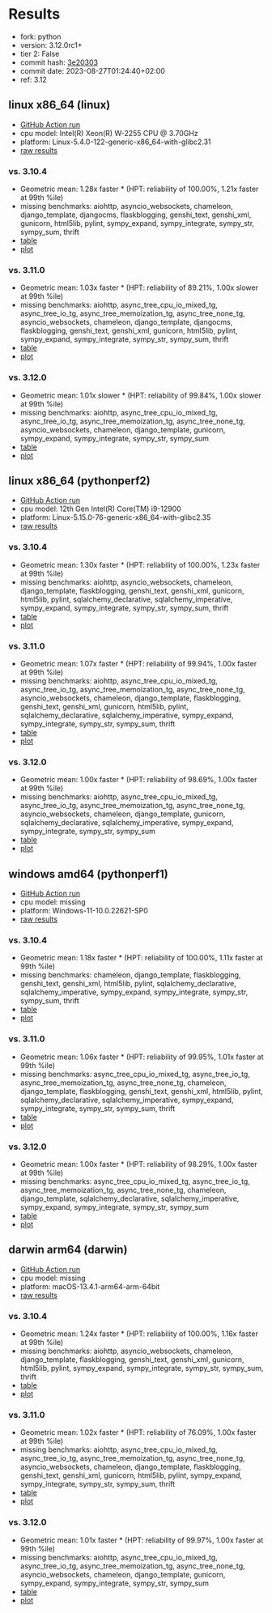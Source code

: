 # Results

- fork: python
- version: 3.12.0rc1+
- tier 2: False
- commit hash: [3e20303](https://github.com/python/cpython/commit/3e20303)
- commit date: 2023-08-27T01:24:40+02:00
- ref: 3.12

## linux x86_64 (linux)

- [GitHub Action run](https://github.com/faster-cpython/benchmarking/actions/runs/5987784807)
- cpu model: Intel(R) Xeon(R) W-2255 CPU @ 3.70GHz
- platform: Linux-5.4.0-122-generic-x86_64-with-glibc2.31
- [raw results](bm-20230827-linux-x86_64-python-3.12-3.12.0rc1%2B-3e20303.json)

### vs. 3.10.4

- Geometric mean: 1.28x faster \* (HPT: reliability of 100.00%, 1.21x faster at 99th %ile)
- missing benchmarks: aiohttp, asyncio_websockets, chameleon, django_template, djangocms, flaskblogging, genshi_text, genshi_xml, gunicorn, html5lib, pylint, sympy_expand, sympy_integrate, sympy_str, sympy_sum, thrift
- [table](bm-20230827-linux-x86_64-python-3.12-3.12.0rc1%2B-3e20303-vs-3.10.4.md)
- [plot](bm-20230827-linux-x86_64-python-3.12-3.12.0rc1%2B-3e20303-vs-3.10.4.png)

### vs. 3.11.0

- Geometric mean: 1.03x faster \* (HPT: reliability of 89.21%, 1.00x slower at 99th %ile)
- missing benchmarks: aiohttp, async_tree_cpu_io_mixed_tg, async_tree_io_tg, async_tree_memoization_tg, async_tree_none_tg, asyncio_websockets, chameleon, django_template, djangocms, flaskblogging, genshi_text, genshi_xml, gunicorn, html5lib, pylint, sympy_expand, sympy_integrate, sympy_str, sympy_sum, thrift
- [table](bm-20230827-linux-x86_64-python-3.12-3.12.0rc1%2B-3e20303-vs-3.11.0.md)
- [plot](bm-20230827-linux-x86_64-python-3.12-3.12.0rc1%2B-3e20303-vs-3.11.0.png)

### vs. 3.12.0

- Geometric mean: 1.01x slower \* (HPT: reliability of 99.84%, 1.00x slower at 99th %ile)
- missing benchmarks: aiohttp, async_tree_cpu_io_mixed_tg, async_tree_io_tg, async_tree_memoization_tg, async_tree_none_tg, asyncio_websockets, chameleon, django_template, gunicorn, sympy_expand, sympy_integrate, sympy_str, sympy_sum
- [table](bm-20230827-linux-x86_64-python-3.12-3.12.0rc1%2B-3e20303-vs-3.12.0.md)
- [plot](bm-20230827-linux-x86_64-python-3.12-3.12.0rc1%2B-3e20303-vs-3.12.0.png)

## linux x86_64 (pythonperf2)

- [GitHub Action run](https://github.com/faster-cpython/benchmarking/actions/runs/5987784807)
- cpu model: 12th Gen Intel(R) Core(TM) i9-12900
- platform: Linux-5.15.0-76-generic-x86_64-with-glibc2.35
- [raw results](bm-20230827-pythonperf2-x86_64-python-3.12-3.12.0rc1%2B-3e20303.json)

### vs. 3.10.4

- Geometric mean: 1.30x faster \* (HPT: reliability of 100.00%, 1.23x faster at 99th %ile)
- missing benchmarks: aiohttp, asyncio_websockets, chameleon, django_template, flaskblogging, genshi_text, genshi_xml, gunicorn, html5lib, pylint, sqlalchemy_declarative, sqlalchemy_imperative, sympy_expand, sympy_integrate, sympy_str, sympy_sum, thrift
- [table](bm-20230827-pythonperf2-x86_64-python-3.12-3.12.0rc1%2B-3e20303-vs-3.10.4.md)
- [plot](bm-20230827-pythonperf2-x86_64-python-3.12-3.12.0rc1%2B-3e20303-vs-3.10.4.png)

### vs. 3.11.0

- Geometric mean: 1.07x faster \* (HPT: reliability of 99.94%, 1.00x faster at 99th %ile)
- missing benchmarks: aiohttp, async_tree_cpu_io_mixed_tg, async_tree_io_tg, async_tree_memoization_tg, async_tree_none_tg, asyncio_websockets, chameleon, django_template, flaskblogging, genshi_text, genshi_xml, gunicorn, html5lib, pylint, sqlalchemy_declarative, sqlalchemy_imperative, sympy_expand, sympy_integrate, sympy_str, sympy_sum, thrift
- [table](bm-20230827-pythonperf2-x86_64-python-3.12-3.12.0rc1%2B-3e20303-vs-3.11.0.md)
- [plot](bm-20230827-pythonperf2-x86_64-python-3.12-3.12.0rc1%2B-3e20303-vs-3.11.0.png)

### vs. 3.12.0

- Geometric mean: 1.00x faster \* (HPT: reliability of 98.69%, 1.00x faster at 99th %ile)
- missing benchmarks: aiohttp, async_tree_cpu_io_mixed_tg, async_tree_io_tg, async_tree_memoization_tg, async_tree_none_tg, asyncio_websockets, chameleon, django_template, gunicorn, sqlalchemy_declarative, sqlalchemy_imperative, sympy_expand, sympy_integrate, sympy_str, sympy_sum
- [table](bm-20230827-pythonperf2-x86_64-python-3.12-3.12.0rc1%2B-3e20303-vs-3.12.0.md)
- [plot](bm-20230827-pythonperf2-x86_64-python-3.12-3.12.0rc1%2B-3e20303-vs-3.12.0.png)

## windows amd64 (pythonperf1)

- [GitHub Action run](https://github.com/faster-cpython/benchmarking/actions/runs/5987784807)
- cpu model: missing
- platform: Windows-11-10.0.22621-SP0
- [raw results](bm-20230827-pythonperf1-amd64-python-3.12-3.12.0rc1%2B-3e20303.json)

### vs. 3.10.4

- Geometric mean: 1.18x faster \* (HPT: reliability of 100.00%, 1.11x faster at 99th %ile)
- missing benchmarks: chameleon, django_template, flaskblogging, genshi_text, genshi_xml, html5lib, pylint, sqlalchemy_declarative, sqlalchemy_imperative, sympy_expand, sympy_integrate, sympy_str, sympy_sum, thrift
- [table](bm-20230827-pythonperf1-amd64-python-3.12-3.12.0rc1%2B-3e20303-vs-3.10.4.md)
- [plot](bm-20230827-pythonperf1-amd64-python-3.12-3.12.0rc1%2B-3e20303-vs-3.10.4.png)

### vs. 3.11.0

- Geometric mean: 1.06x faster \* (HPT: reliability of 99.95%, 1.01x faster at 99th %ile)
- missing benchmarks: async_tree_cpu_io_mixed_tg, async_tree_io_tg, async_tree_memoization_tg, async_tree_none_tg, chameleon, django_template, flaskblogging, genshi_text, genshi_xml, html5lib, pylint, sqlalchemy_declarative, sqlalchemy_imperative, sympy_expand, sympy_integrate, sympy_str, sympy_sum, thrift
- [table](bm-20230827-pythonperf1-amd64-python-3.12-3.12.0rc1%2B-3e20303-vs-3.11.0.md)
- [plot](bm-20230827-pythonperf1-amd64-python-3.12-3.12.0rc1%2B-3e20303-vs-3.11.0.png)

### vs. 3.12.0

- Geometric mean: 1.00x faster \* (HPT: reliability of 98.29%, 1.00x faster at 99th %ile)
- missing benchmarks: async_tree_cpu_io_mixed_tg, async_tree_io_tg, async_tree_memoization_tg, async_tree_none_tg, chameleon, django_template, sqlalchemy_declarative, sqlalchemy_imperative, sympy_expand, sympy_integrate, sympy_str, sympy_sum
- [table](bm-20230827-pythonperf1-amd64-python-3.12-3.12.0rc1%2B-3e20303-vs-3.12.0.md)
- [plot](bm-20230827-pythonperf1-amd64-python-3.12-3.12.0rc1%2B-3e20303-vs-3.12.0.png)

## darwin arm64 (darwin)

- [GitHub Action run](https://github.com/faster-cpython/benchmarking/actions/runs/5987784807)
- cpu model: missing
- platform: macOS-13.4.1-arm64-arm-64bit
- [raw results](bm-20230827-darwin-arm64-python-3.12-3.12.0rc1%2B-3e20303.json)

### vs. 3.10.4

- Geometric mean: 1.24x faster \* (HPT: reliability of 100.00%, 1.16x faster at 99th %ile)
- missing benchmarks: aiohttp, asyncio_websockets, chameleon, django_template, flaskblogging, genshi_text, genshi_xml, gunicorn, html5lib, pylint, sympy_expand, sympy_integrate, sympy_str, sympy_sum, thrift
- [table](bm-20230827-darwin-arm64-python-3.12-3.12.0rc1%2B-3e20303-vs-3.10.4.md)
- [plot](bm-20230827-darwin-arm64-python-3.12-3.12.0rc1%2B-3e20303-vs-3.10.4.png)

### vs. 3.11.0

- Geometric mean: 1.02x faster \* (HPT: reliability of 76.09%, 1.00x faster at 99th %ile)
- missing benchmarks: aiohttp, async_tree_cpu_io_mixed_tg, async_tree_io_tg, async_tree_memoization_tg, async_tree_none_tg, asyncio_websockets, chameleon, django_template, flaskblogging, genshi_text, genshi_xml, gunicorn, html5lib, pylint, sympy_expand, sympy_integrate, sympy_str, sympy_sum, thrift
- [table](bm-20230827-darwin-arm64-python-3.12-3.12.0rc1%2B-3e20303-vs-3.11.0.md)
- [plot](bm-20230827-darwin-arm64-python-3.12-3.12.0rc1%2B-3e20303-vs-3.11.0.png)

### vs. 3.12.0

- Geometric mean: 1.01x faster \* (HPT: reliability of 99.97%, 1.00x faster at 99th %ile)
- missing benchmarks: aiohttp, async_tree_cpu_io_mixed_tg, async_tree_io_tg, async_tree_memoization_tg, async_tree_none_tg, asyncio_websockets, chameleon, django_template, gunicorn, sympy_expand, sympy_integrate, sympy_str, sympy_sum
- [table](bm-20230827-darwin-arm64-python-3.12-3.12.0rc1%2B-3e20303-vs-3.12.0.md)
- [plot](bm-20230827-darwin-arm64-python-3.12-3.12.0rc1%2B-3e20303-vs-3.12.0.png)

